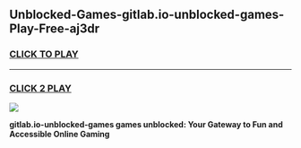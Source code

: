 
## Unblocked-Games-gitlab.io-unblocked-games-Play-Free-aj3dr
<h3>
<a href="https://premium76.site?title=gitlab.io-unblocked-games&ref=23A">CLICK TO PLAY</a></h3>
<hr>

<h3>
<a href="https://premium76.site?title=gitlab.io-unblocked-games&ref=23A">CLICK 2 PLAY</a>
  
</h3>

<a href="https://premium76.site?title=gitlab.io-unblocked-games&ref=23A"><img src="https://clearcache.store/games.png"></a>


**gitlab.io-unblocked-games games unblocked: Your Gateway to Fun and Accessible Online Gaming**
